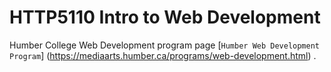 # HTTP5110 Intro to Web Development

Humber College Web Development program page [`Humber Web Development Program`] (https://mediaarts.humber.ca/programs/web-development.html) .
